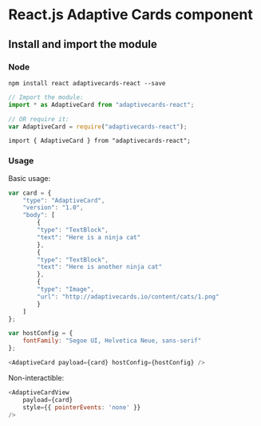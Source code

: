 # React.js Adaptive Cards component

## Install and import the module

### Node

```console
npm install react adaptivecards-react --save
```

```js
// Import the module:
import * as AdaptiveCard from "adaptivecards-react";

// OR require it:
var AdaptiveCard = require("adaptivecards-react");
```

```tsx
import { AdaptiveCard } from "adaptivecards-react";
```

### Usage

Basic usage:

```js
var card = {
    "type": "AdaptiveCard",
    "version": "1.0",
    "body": [
        {
        "type": "TextBlock",
        "text": "Here is a ninja cat"
        },
        {
        "type": "TextBlock",
        "text": "Here is another ninja cat"
        },
        {
        "type": "Image",
        "url": "http://adaptivecards.io/content/cats/1.png"
        }
    ]
};

var hostConfig = {
    fontFamily: "Segoe UI, Helvetica Neue, sans-serif"
};

<AdaptiveCard payload={card} hostConfig={hostConfig} />
```

Non-interactible:

```js
<AdaptiveCardView
    payload={card}
    style={{ pointerEvents: 'none' }}
/>
```
